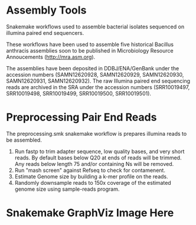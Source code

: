 # Assembly Tools
 Snakemake workflows used to assemble bacterial isolates sequenced on illumina paired end sequencers.

These workflows have been used to assemble five historical Bacillus anthracis assemblies soon to be published in Microbiology Resource Annoucements (http://mra.asm.org).  

The assemblies have been deposited in DDBJ/ENA/GenBank under the accession numbers (SAMN12620928, SAMN12620929, SAMN12620930, SAMN12620931, SAMN12620932).  The raw Illumina paired end sequencing reads are archived in the SRA under the accession numbers (SRR10019497, SRR10019498, SRR10019499, SRR10019500, SRR10019501).

# Preprocessing Pair End Reads

The preprocessing.smk snakemake workflow is prepares illumina reads to be assembled.
1. Run fastp to trim adapter sequence, low quality bases, and very short reads.  By default bases below Q20 at ends of reads will be trimmed. Any reads below length 75 and/or containing Ns will be removed.  
2. Run "mash screen" against Refseq to check for contamenent.
3. Estimate Genome size by building a k-mer profile on the reads.
4. Randomly downsample reads to 150x coverage of the estimated genome size using sample-reads program.

# Snakemake GraphViz Image Here
